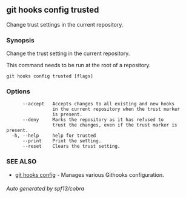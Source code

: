 ## git hooks config trusted

Change trust settings in the current repository.

### Synopsis

Change the trust setting in the current repository.

This command needs to be run at the root of a repository.

```
git hooks config trusted [flags]
```

### Options

```
      --accept   Accepts changes to all existing and new hooks
                 in the current repository when the trust marker
                 is present.
      --deny     Marks the repository as it has refused to
                 trust the changes, even if the trust marker is present.
  -h, --help     help for trusted
      --print    Print the setting.
      --reset    Clears the trust setting.
```

### SEE ALSO

* [git hooks config](git_hooks_config.md)	 - Manages various Githooks configuration.

###### Auto generated by spf13/cobra 

